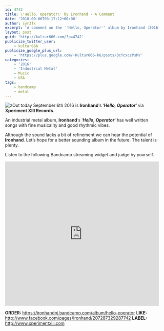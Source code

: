 ```yaml
---
id: 4742
title: \'Hello, Operator\' by Ironhand - A Comment
date: '2016-09-06T03:17:12+00:00'
author: syr3fx
excerpt: 'A comment on the ''Hello, Operator'' album by Ironhand (2016).'
layout: post
guid: 'http://kultur666.com/?p=4742'
publicize_twitter_user:
    - kultur666
publicize_google_plus_url:
    - 'https://plus.google.com/+Kultur666-k6/posts/3cYcxczPsMV'
categories:
    - '2016'
    - 'Industrial Metal'
    - Music
    - USA
tags:
    - bandcamp
    - metal
---
```


![z](http://localhost:8080/wp-content/uploads/2016/09/z.jpg?w=680)Out today September 6th 2016 is **Ironhand**‘s ‘***Hello, Operator***‘ via **Xperiment XIII Records**.

An industrial metal album, **Ironhand**‘s ‘***Hello, Operator***‘ has well written songs with fine musicality and good rhythmic vibes.

Although the sound lacks a bit of refinement we can hear the potential of **Ironhand**. Let’s hope for a better sounding album in the future. The talent is plenty.

Listen to the following Bandcamp streaming widget and judge by yourself.

<iframe style="border: 0; width: 100%; height: 472px;" src="https://bandcamp.com/EmbeddedPlayer/album=3457159222/size=large/bgcol=333333/linkcol=e99708/tracklist=false/transparent=true/" seamless></iframe>

**ORDER:** <https://ironhandnj.bandcamp.com/album/hello-operator>
**LIKE:** <http://www.facebook.com/pages/Ironhand/207287329287742>
**LABEL:** <http://www.xperimentxiii.com>